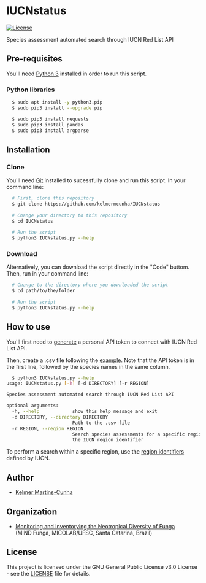 # IUCNstatus
[![License](https://img.shields.io/badge/License-GPLv3-blue.svg)](./LICENSE)

Species assessment automated search through IUCN Red List API

## Pre-requisites

You'll need [Python 3](https://www.python.org/downloads/) installed in order to run this script.

### Python libraries

```sh
  $ sudo apt install -y python3.pip
  $ sudo pip3 install --upgrade pip
```

```sh
  $ sudo pip3 install requests
  $ sudo pip3 install pandas
  $ sudo pip3 install argparse
```

## Installation

### Clone

You'll need [Git](https://git-scm.com) installed to sucessfully clone and run this script. In your command line:

```bash
  # First, clone this repository
  $ git clone https://github.com/kelmermcunha/IUCNstatus
  
  # Change your directory to this repository
  $ cd IUCNstatus
  
  # Run the script
  $ python3 IUCNstatus.py --help
```

### Download

Alternatively, you can download the script directly in the "Code" buttom. Then, run in your command line:

```bash
  # Change to the directory where you downloaded the script
  $ cd path/to/the/folder
  
  # Run the script
  $ python3 IUCNstatus.py --help
```

## How to use

You'll first need to [generate](https://apiv3.iucnredlist.org/api/v3/token) a personal API token to connect with IUCN Red List API.

Then, create a .csv file following the [example](https://github.com/kelmermcunha/IUCNstatus/blob/main/input-example.csv). 
Note that the API token is in the first line, followed by the species names in the same column.

```bash
  $ python3 IUCNstatus.py --help
usage: IUCNstatus.py [-h] [-d DIRECTORY] [-r REGION]

Species assessment automated search through IUCN Red List API

optional arguments:
  -h, --help            show this help message and exit
  -d DIRECTORY, --directory DIRECTORY
                        Path to the .csv file
  -r REGION, --region REGION
                        Search species assessments for a specific region using
                        the IUCN region identifier
```

To perform a search within a specific region, use the [region identifiers](https://apiv3.iucnredlist.org/api/v3/region/list?token=9bb4facb6d23f48efbf424bb05c0c1ef1cf6f468393bc745d42179ac4aca5fee) defined by IUCN.

## Author

* [Kelmer Martins-Cunha](https://github.com/kelmermcunha)

## Organization

* [Monitoring and Inventorying the Neotropical Diversity of Funga](https://mindfunga.ufsc.br) (MIND.Funga, MICOLAB/UFSC, Santa Catarina, Brazil)

## License

This project is licensed under the GNU General Public License v3.0 License - see the [LICENSE](./LICENSE) file for details.
